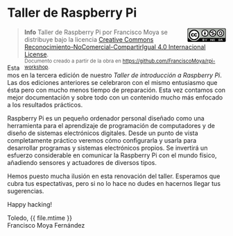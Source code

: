 [//]: # (-*- mode: markdown; coding: utf-8 -*-)

# Taller de Raspberry Pi

> **Info**
> <a rel="license" href="http://creativecommons.org/licenses/by-nc-sa/4.0/">
> <img alt="Licencia de Creative Commons" style="border-width:0; float:right" src="img/cc-by-nc-sa-88x31.png" />
> </a><span xmlns:dct="http://purl.org/dc/terms/" property="dct:title">
> Taller de Raspberry Pi</span> por 
> <span xmlns:cc="http://creativecommons.org/ns#" property="cc:attributionName">
> Francisco Moya</span> se distribuye bajo la licencia 
> <a rel="license" href="http://creativecommons.org/licenses/by-nc-sa/4.0/">
> Creative Commons Reconocimiento-NoComercial-CompartirIgual 4.0 
> Internacional License</a>.<br />
> <span style="display:block;float:right;font-size:smaller;">
> Documento creado a partir de la obra en <a
> xmlns:dct="http://purl.org/dc/terms/"
> href="https://github.com/FranciscoMoya/rpi-doc" rel="dct:source">
> https://github.com/FranciscoMoya/rpi-workshop</a>.</span>

Estamos en la tercera edición de nuestro *Taller de introducción a
Raspberry Pi*.  Las dos ediciones anteriores se celebraron con el
mismo entusiasmo que ésta pero con mucho menos tiempo de preparación.
Esta vez contamos con mejor documentación y sobre todo con un
contenido mucho más enfocado a los resultados prácticos.

Raspberry Pi es un pequeño ordenador personal diseñado como una
herramienta para el aprendizaje de programación de computadores y de
diseño de sistemas electrónicos digitales.  Desde un punto de vista
completamente práctico veremos cómo configurarla y usarla para
desarrollar programas y sistemas electrónicos propios.  Se invertirá
un esfuerzo considerable en comunicar la Raspberry Pi con el mundo
físico, añadiendo sensores y actuadores de diversos tipos.

Hemos puesto mucha ilusión en esta renovación del taller.  Esperamos
que cubra tus espectativas, pero si no lo hace no dudes en hacernos
llegar tus sugerencias.

Happy hacking!

<div class="float:right; display:block">
Toledo, {{ file.mtime }}<br/>
Francisco Moya Fernández
</div>
